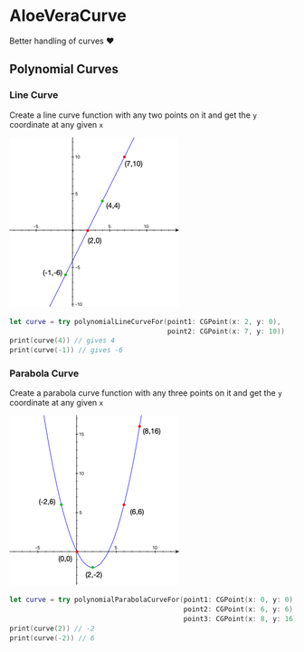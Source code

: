 # AloeVeraCurve

Better handling of curves ❤️

## **Polynomial Curves**
### **Line Curve**

Create a line curve function with any two points on it and get the `y` coordinate at any given `x`

<img width="300" height="300" src="Resources/line-curve.png">

```swift
let curve = try polynomialLineCurveFor(point1: CGPoint(x: 2, y: 0),
                                       point2: CGPoint(x: 7, y: 10))
print(curve(4)) // gives 4
print(curve(-1)) // gives -6
```

### **Parabola Curve**

Create a parabola curve function with any three points on it and get the `y` coordinate at any given `x`

<img width="300" height="300" src="Resources/parabola-curve.png">

```swift
let curve = try polynomialParabolaCurveFor(point1: CGPoint(x: 0, y: 0),
                                           point2: CGPoint(x: 6, y: 6), 
                                           point3: CGPoint(x: 8, y: 16))
print(curve(2)) // -2
print(curve(-2)) // 6
```